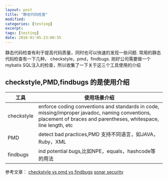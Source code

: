 ```yaml
---
layout: post
title: "静态代码检查"
modified:
categories: [testing]
excerpt:
tags: [testing]
date: 2016-01-05-23:00:55
---
```


静态代码检查有利于提高代码质量，同时也可以快速的发现一些问题. 常用的静态代码检查有一下几种，
checkstyle，pmd，findbugs. 刚好公司需要做一个mybatis SQL注入的检查，所以收集了一下关于这三个工具使用的介绍

## checkstyle,PMD,findbugs 的是使用介绍

|工具|使用场景介绍|
|--|--------|
|checkstyle|enforce coding conventions and standards in code, missing/improper javadoc, naming conventions, placement of braces and parentheses, whitespace, line length, etc|
|PMD|detect bad practices,PMD 支持不同语言，如JAVA，Ruby，XML|
|findbugs|ind potential bugs,比如NPE，equals，hashcode等的用法|


参考文章：
[checkstyle vs pmd vs findbugs](http://tirthalpatel.blogspot.com/2014/01/static-code-analyzers-checkstyle-pmd-findbugs.html)
[sonar security](http://www.sonarqube.org/sonar-to-identify-security-vulnerabilities/)
